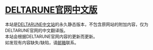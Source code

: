 # [DELTARUNE官网中文版](https://deltarune-cn.github.io)
本站是[DELTARUNE中文站](https://xitieshiz.github.io)的永久静态版本，不包含原网站的附加内容，仅为DELTARUNE官网的中文翻译版。  
本站会根据DELTARUNE官网内容的更新而更新。  
如发现有内容缺失/缺陷，请[邮箱](mailto:deltarune.cn@outlook.com)联系。